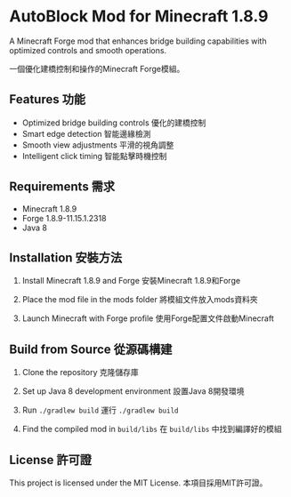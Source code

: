# AutoBlock Mod for Minecraft 1.8.9

A Minecraft Forge mod that enhances bridge building capabilities with optimized controls and smooth operations.

一個優化建橋控制和操作的Minecraft Forge模組。

## Features 功能

- Optimized bridge building controls 優化的建橋控制
- Smart edge detection 智能邊緣檢測
- Smooth view adjustments 平滑的視角調整
- Intelligent click timing 智能點擊時機控制

## Requirements 需求

- Minecraft 1.8.9
- Forge 1.8.9-11.15.1.2318
- Java 8

## Installation 安裝方法

1. Install Minecraft 1.8.9 and Forge 
   安裝Minecraft 1.8.9和Forge

2. Place the mod file in the mods folder 
   將模組文件放入mods資料夾

3. Launch Minecraft with Forge profile 
   使用Forge配置文件啟動Minecraft

## Build from Source 從源碼構建

1. Clone the repository
   克隆儲存庫

2. Set up Java 8 development environment
   設置Java 8開發環境

3. Run `./gradlew build`
   運行 `./gradlew build`

4. Find the compiled mod in `build/libs`
   在 `build/libs` 中找到編譯好的模組

## License 許可證

This project is licensed under the MIT License.
本項目採用MIT許可證。 